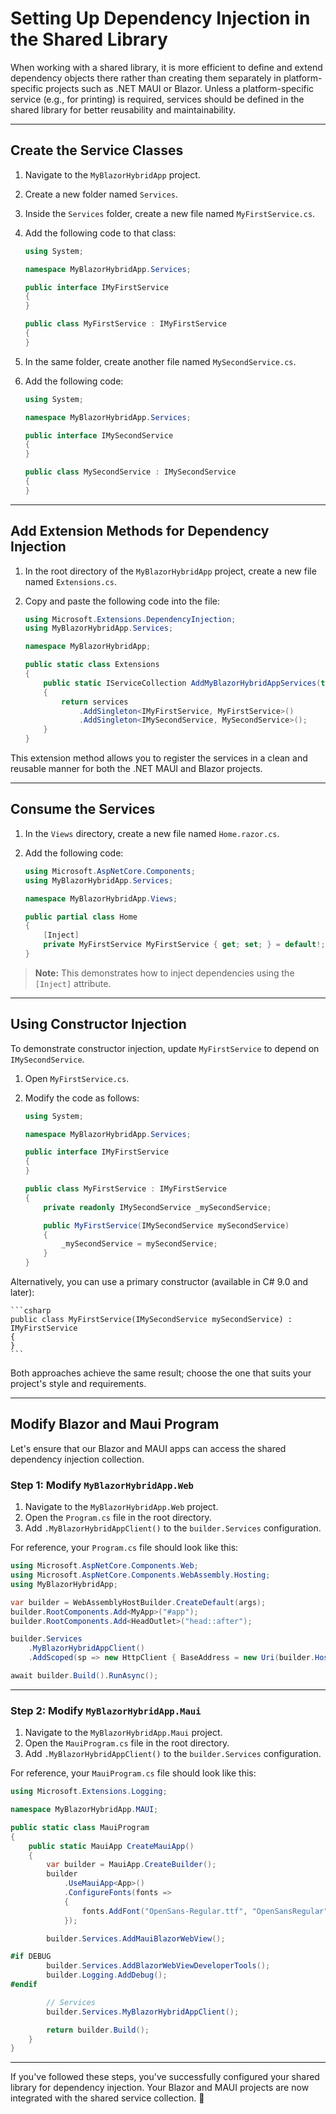 # Setting Up Dependency Injection in the Shared Library

When working with a shared library, it is more efficient to define and extend dependency objects there rather than creating them separately in platform-specific projects such as .NET MAUI or Blazor. Unless a platform-specific service (e.g., for printing) is required, services should be defined in the shared library for better reusability and maintainability.

---

## Create the Service Classes
1. Navigate to the `MyBlazorHybridApp` project.
2. Create a new folder named `Services`.
3. Inside the `Services` folder, create a new file named `MyFirstService.cs`.
4. Add the following code to that class:

    ```csharp
    using System;

    namespace MyBlazorHybridApp.Services;

    public interface IMyFirstService
    {
    }

    public class MyFirstService : IMyFirstService
    {
    }
    ```


5. In the same folder, create another file named `MySecondService.cs`.
6. Add the following code:

    ```csharp
    using System;

    namespace MyBlazorHybridApp.Services;

    public interface IMySecondService
    {
    }

    public class MySecondService : IMySecondService
    {
    }
    ```

---

## Add Extension Methods for Dependency Injection
1. In the root directory of the `MyBlazorHybridApp` project, create a new file named `Extensions.cs`.
2. Copy and paste the following code into the file:

    ```csharp
    using Microsoft.Extensions.DependencyInjection;
    using MyBlazorHybridApp.Services;

    namespace MyBlazorHybridApp;

    public static class Extensions
    {
        public static IServiceCollection AddMyBlazorHybridAppServices(this IServiceCollection services)
        {
            return services
                .AddSingleton<IMyFirstService, MyFirstService>()
                .AddSingleton<IMySecondService, MySecondService>();
        }
    }
    ```

This extension method allows you to register the services in a clean and reusable manner for both the .NET MAUI and Blazor projects.

---

## Consume the Services
1. In the `Views` directory, create a new file named `Home.razor.cs`.
2. Add the following code:

    ```csharp
    using Microsoft.AspNetCore.Components;
    using MyBlazorHybridApp.Services;

    namespace MyBlazorHybridApp.Views;

    public partial class Home
    {
        [Inject] 
        private MyFirstService MyFirstService { get; set; } = default!;
    }
    ```

> **Note:** This demonstrates how to inject dependencies using the `[Inject]` attribute.

---

## Using Constructor Injection
To demonstrate constructor injection, update `MyFirstService` to depend on `IMySecondService`.

1. Open `MyFirstService.cs`.
2. Modify the code as follows:

    ```csharp
    using System;

    namespace MyBlazorHybridApp.Services;

    public interface IMyFirstService
    {
    }

    public class MyFirstService : IMyFirstService
    {
        private readonly IMySecondService _mySecondService;

        public MyFirstService(IMySecondService mySecondService)
        {
            _mySecondService = mySecondService;
        }
    }
    ```

Alternatively, you can use a primary constructor (available in C# 9.0 and later):

    ```csharp
    public class MyFirstService(IMySecondService mySecondService) : IMyFirstService
    {
    }
    ```

Both approaches achieve the same result; choose the one that suits your project's style and requirements.

---

## Modify Blazor and Maui Program

Let's ensure that our Blazor and MAUI apps can access the shared dependency injection collection.

### Step 1: Modify `MyBlazorHybridApp.Web`
1. Navigate to the `MyBlazorHybridApp.Web` project.
2. Open the `Program.cs` file in the root directory.
3. Add `.MyBlazorHybridAppClient()` to the `builder.Services` configuration.

For reference, your `Program.cs` file should look like this:

```csharp
using Microsoft.AspNetCore.Components.Web;
using Microsoft.AspNetCore.Components.WebAssembly.Hosting;
using MyBlazorHybridApp;

var builder = WebAssemblyHostBuilder.CreateDefault(args);
builder.RootComponents.Add<MyApp>("#app");
builder.RootComponents.Add<HeadOutlet>("head::after");

builder.Services
    .MyBlazorHybridAppClient()
    .AddScoped(sp => new HttpClient { BaseAddress = new Uri(builder.HostEnvironment.BaseAddress) });

await builder.Build().RunAsync();
```

---

### Step 2: Modify `MyBlazorHybridApp.Maui`
1. Navigate to the `MyBlazorHybridApp.Maui` project.
2. Open the `MauiProgram.cs` file in the root directory.
3. Add `.MyBlazorHybridAppClient()` to the `builder.Services` configuration.

For reference, your `MauiProgram.cs` file should look like this:
```csharp
using Microsoft.Extensions.Logging;

namespace MyBlazorHybridApp.MAUI;

public static class MauiProgram
{
    public static MauiApp CreateMauiApp()
    {
        var builder = MauiApp.CreateBuilder();
        builder
            .UseMauiApp<App>()
            .ConfigureFonts(fonts =>
            {
                fonts.AddFont("OpenSans-Regular.ttf", "OpenSansRegular");
            });

        builder.Services.AddMauiBlazorWebView();

#if DEBUG
        builder.Services.AddBlazorWebViewDeveloperTools();
        builder.Logging.AddDebug();
#endif

        // Services
        builder.Services.MyBlazorHybridAppClient();

        return builder.Build();
    }
}
```

---

If you've followed these steps, you've successfully configured your shared library for dependency injection. Your Blazor and MAUI projects are now integrated with the shared service collection. 🎉

